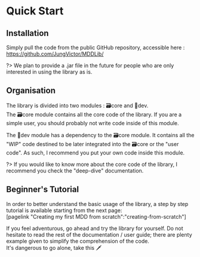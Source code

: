 # Quick Start

## Installation
Simply pull the code from the public GitHub repository, accessible here : https://github.com/JungVictor/MDDLib/  

?> We plan to provide a .jar file in the future for people who are only interested in using the library as is.


## Organisation

The library is divided into two modules : :card_file_box:core and :open_file_folder:dev.  
The :card_file_box:core module contains all the core code of the library. If you are a simple user, you should probably not write code inside of this module.  

The :open_file_folder:dev module has a dependency to the :card_file_box:core module. It contains all the "WIP" code destined to be later integrated into the :card_file_box:core or the "user code". As such, I recommend you put your own code inside this module.  

?> If you would like to know more about the core code of the library, I recommend you check the "deep-dive" documentation.

## Beginner's Tutorial

In order to better understand the basic usage of the library, a step by step tutorial is available starting from the next page:  
[pagelink "Creating my first MDD from scratch":"creating-from-scratch"]

If you feel adventurous, go ahead and try the library for yourself. Do not hesitate to read the rest of the documentation / user guide; there are plenty example given to simplify the comprehension of the code.  
It's dangerous to go alone, take this :dagger: